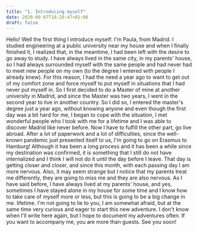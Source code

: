```yaml
---
title: "1. Introducing myself"
date: 2020-09-07T18:28:47+02:00
draft: false
---
```

Hello! Well the first thing I introduce myself: I'm Paula, from Madrid. I studied engineering at a public university near my house and when I finally finished it, I realized that, in the meantime, I had been left with the desire to go away to study. I have always lived in the same city, in my parents' house, so I had always surrounded myself with the same people and had never had to meet new people on my own (to the degree I entered with people I already knew). For this reason, I had the need a year ago to want to get out of my comfort zone and force myself to put myself in situations that I had never put myself in. So I first decided to do a Master of mine at another university in Madrid, and since the Master was two years, I went in the second year to live in another country. So I did so, I entered the master's degree just a year ago, without knowing anyone and even though the first day was a bit hard for me, I began to cope with the situation, I met wonderful people who I took with me for a lifetime and I was able to discover Madrid like never before.
Now I have to fulfill the other part, go live abroad. After a lot of paperwork and a lot of difficulties, since the well-known pandemic just presented itself to us, I'm going to go on Erasmus to Hamburg! Although it has been a long process and it has been a while since my destination was confirmed, it is something that I still do not have internalized and I think I will not do it until the day before I leave. That day is getting closer and closer, and since this month, with each passing day I am more nervous. Also, it may seem strange but I notice that my parents treat me differently, they are going to miss me and they are also nervous. As I have said before, I have always lived at my parents' house, and yes, sometimes I have stayed alone in my house for some time and I know how to take care of myself more or less, but this is going to be a big change in me. lifetime. I'm not going to lie to you, I am somewhat afraid, but at the same time very curious and eager to start this new adventure.
I don't know when I'll write here again, but I hope to document my adventures often. If you want to accompany me, you are more than guests.
See you soon!